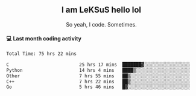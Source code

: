 <h2 align="center">I am LeKSuS hello lol</h2>
<p align="center">So yeah, I code. Sometimes.</p>

#### :computer: Last month coding activity
<!--START_SECTION:waka-->

```txt
Total Time: 75 hrs 22 mins

C                          25 hrs 17 mins  ███████▓░░░░░░░░░░░░░░░░░   30.36 %
Python                     14 hrs 4 mins   ████▒░░░░░░░░░░░░░░░░░░░░   16.89 %
Other                      7 hrs 55 mins   ██▒░░░░░░░░░░░░░░░░░░░░░░   09.52 %
C++                        7 hrs 22 mins   ██▒░░░░░░░░░░░░░░░░░░░░░░   08.85 %
Go                         5 hrs 46 mins   █▓░░░░░░░░░░░░░░░░░░░░░░░   06.94 %
```

<!--END_SECTION:waka-->
